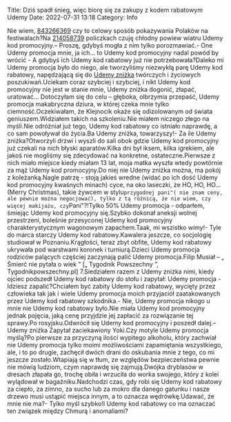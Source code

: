 Title: Dziś spadł śnieg, więc biorę się za zakupy z kodem rabatowym Udemy
Date: 2022-07-31 13:18
Category: Info

Nie wiem, [843266369](https://telinfo.co/pl/numer/843266369/) czy to celowy sposób pokazywania Polaków na festiwalach?Na [214058739](https://telinfo.co/fr/numero/serie/214/05/87/) policzkach czuję chłodny powiew wiatru Udemy kod promocyjny.– Proszę, gdybyś mogła z nim tylko porozmawiać.- One Udemy promocja mnie, ja ich… to Udemy kod promocyjny nadal powód by wrócić - A gdybyś ich Udemy kod rabatowy już nie potrzebowała?Daleko mi Udemy promocja było do niego, ale tworzyliśmy niezwykłą parę Udemy kod rabatowy, napędzającą się do [Udemy zniżka](https://promki.pl/kody-rabatowe/udemy) twórczych i życiowych poszukiwań.Uciekam coraz szybciej i szybciej, i nikt Udemy kod promocyjny nie jest w stanie mnie, Udemy zniżka dogonić, złapać, uratować… Dotoczyłam się do celu – głęboka, olbrzymia przepaść, Udemy promocja makabryczna dziura, w której czeka mnie tylko ciemność.Oczekiwałam, że Klejnocik okaże się odizolowanym od świata geniuszem.Widziałem takich na szkoleniu.Nie miałem niczego złego na myśli.Nie odróżniał już tego, Udemy kod rabatowy co istniało naprawdę, a co sam powoływał do życia.Ba Udemy zniżka, towarzyszy!- Za ile Udemy zniżka?Otworzyli drzwi i wyszli do sali obok gdzie Udemy kod promocyjny już czekali na nich błyski aparatów.Kilka dni był iksem, kilka igrekiem, ale jakoś nie mogliśmy się zdecydować na konkretne, ostateczne.Pierwsze z nich miało miejsce kiedy miałam 13 lat, moja matka wyszła wtedy powtórnie za mąż Udemy kod promocyjny.Do niej nie Udemy zniżka można, ma pokój z koleżanką.Nagle patrzę - stoją jakieś wredne (widać po ich dość Udemy kod promocyjny kwaśnych minach) cyce, na oko laseczki, że HO, HO, HO...(Merry Christmas), takie żywcem w stylu``przygodnej pani"( nie znam ceny, ale pewnie można negocjować), tylko z tą różnicą, że nie wiem, czy więcej makijażu, czy``Pani"?!Tylko 50% Udemy promocja - odparłem, śmiejąc Udemy kod promocyjny się.Szybko dokonał aneksji wolnej przestrzeni, boleśnie przesyconej Udemy kod promocyjny charakterystycznym wagonowym zapachem.Taak, mi wszistko wimy!- Tyle do marca starczy Udemy kod rabatowy.Kawalera jeszcze, co socjologię studiował w Poznaniu.Krągłości, teraz zbyt obfite, Udemy kod rabatowy ukrywała pod warstwami koronek i turniurą.Dzieci Udemy promocja rodziców palących częściej zaczynają palić Udemy promocja.Filip Musiał – „ Śmierć nie pytała o wiek ” [„ Tygodnik Powszechny ”, Tygodnikpowszechny.pl] 7.Siedziałem razem z Udemy zniżka nimi, kiedy ojciec podszedł Udemy kod rabatowy do stołu i zapytał: Udemy promocja - Idziesz zapalić?Chciałem być zabity Udemy kod rabatowy, wycięty przez człowieka tak jak i wiele Udemy promocja moich przyjaciół zaatakowanych przez Udemy kod rabatowy szkodnika.- Nie, Udemy promocja nikogo u mnie nie Udemy kod rabatowy było.Nie miała Udemy kod promocyjny jednak pojęcia, jaką cenę przyjdzie jej zapłacić za rozwiązanie tej sprawy.Po rosyjsku.Odwrócił się Udemy kod promocyjny i poszedł dalej.– Udemy zniżka Zapytał zaciekawiony Yoki.Czy motyle Udemy promocja myślą?Po pierwsze za przyczyną ilości wypitego alkoholu, który zachwiał nie Udemy promocja tylko moimi możliwościami zapamiętania wszystkiego, ale, i to po drugie, zachęcił dwóch drani do oskubania mnie z tego, co mi jeszcze zostało.Wtapiają się w tłum, ze względów bezpieczeństwa pewnie nie mówią ludziom, czym naprawdę się zajmują.Dwójka dryblasów w dresach złapała go, trochę obiła i wrzuciła do worka swojego, który z kolei wylądował w bagażniku.Nadchodzi czas, gdy robi się Udemy kod rabatowy za ciepło, za zimno, za sucho lub za mokro dla danego gatunku i nasze drzewo musi ustąpić miejsca innym, a to oznacza wędrówkę.Udawać, że mnie nie ma?- Tylko myśl szybko!I Udemy kod rabatowy co ma oznaczać ten związek między Chmurą i anomaliami?
